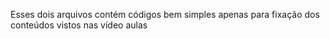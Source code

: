 Esses dois arquivos contém códigos bem simples apenas para fixação dos conteúdos vistos nas vídeo aulas
